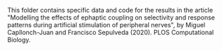 This folder contains specific data and code for the results in the article "Modelling the effects of ephaptic coupling on selectivity and response patterns during artificial stimulation of peripheral nerves", by Miguel Capllonch-Juan and Francisco Sepulveda (2020). PLOS Computational Biology.